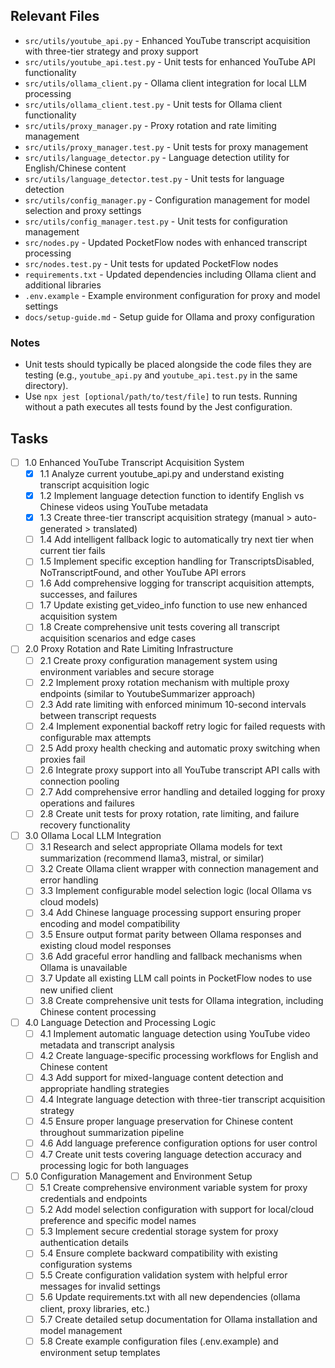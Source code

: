 ## Relevant Files

- `src/utils/youtube_api.py` - Enhanced YouTube transcript acquisition with three-tier strategy and proxy support
- `src/utils/youtube_api.test.py` - Unit tests for enhanced YouTube API functionality
- `src/utils/ollama_client.py` - Ollama client integration for local LLM processing
- `src/utils/ollama_client.test.py` - Unit tests for Ollama client functionality
- `src/utils/proxy_manager.py` - Proxy rotation and rate limiting management
- `src/utils/proxy_manager.test.py` - Unit tests for proxy management
- `src/utils/language_detector.py` - Language detection utility for English/Chinese content
- `src/utils/language_detector.test.py` - Unit tests for language detection
- `src/utils/config_manager.py` - Configuration management for model selection and proxy settings
- `src/utils/config_manager.test.py` - Unit tests for configuration management
- `src/nodes.py` - Updated PocketFlow nodes with enhanced transcript processing
- `src/nodes.test.py` - Unit tests for updated PocketFlow nodes
- `requirements.txt` - Updated dependencies including Ollama client and additional libraries
- `.env.example` - Example environment configuration for proxy and model settings
- `docs/setup-guide.md` - Setup guide for Ollama and proxy configuration

### Notes

- Unit tests should typically be placed alongside the code files they are testing (e.g., `youtube_api.py` and `youtube_api.test.py` in the same directory).
- Use `npx jest [optional/path/to/test/file]` to run tests. Running without a path executes all tests found by the Jest configuration.

## Tasks

- [ ] 1.0 Enhanced YouTube Transcript Acquisition System
  - [x] 1.1 Analyze current youtube_api.py and understand existing transcript acquisition logic
  - [x] 1.2 Implement language detection function to identify English vs Chinese videos using YouTube metadata
  - [x] 1.3 Create three-tier transcript acquisition strategy (manual > auto-generated > translated)
  - [ ] 1.4 Add intelligent fallback logic to automatically try next tier when current tier fails
  - [ ] 1.5 Implement specific exception handling for TranscriptsDisabled, NoTranscriptFound, and other YouTube API errors
  - [ ] 1.6 Add comprehensive logging for transcript acquisition attempts, successes, and failures
  - [ ] 1.7 Update existing get_video_info function to use new enhanced acquisition system
  - [ ] 1.8 Create comprehensive unit tests covering all transcript acquisition scenarios and edge cases

- [ ] 2.0 Proxy Rotation and Rate Limiting Infrastructure
  - [ ] 2.1 Create proxy configuration management system using environment variables and secure storage
  - [ ] 2.2 Implement proxy rotation mechanism with multiple proxy endpoints (similar to YoutubeSummarizer approach)
  - [ ] 2.3 Add rate limiting with enforced minimum 10-second intervals between transcript requests
  - [ ] 2.4 Implement exponential backoff retry logic for failed requests with configurable max attempts
  - [ ] 2.5 Add proxy health checking and automatic proxy switching when proxies fail
  - [ ] 2.6 Integrate proxy support into all YouTube transcript API calls with connection pooling
  - [ ] 2.7 Add comprehensive error handling and detailed logging for proxy operations and failures
  - [ ] 2.8 Create unit tests for proxy rotation, rate limiting, and failure recovery functionality

- [ ] 3.0 Ollama Local LLM Integration
  - [ ] 3.1 Research and select appropriate Ollama models for text summarization (recommend llama3, mistral, or similar)
  - [ ] 3.2 Create Ollama client wrapper with connection management and error handling
  - [ ] 3.3 Implement configurable model selection logic (local Ollama vs cloud models)
  - [ ] 3.4 Add Chinese language processing support ensuring proper encoding and model compatibility
  - [ ] 3.5 Ensure output format parity between Ollama responses and existing cloud model responses
  - [ ] 3.6 Add graceful error handling and fallback mechanisms when Ollama is unavailable
  - [ ] 3.7 Update all existing LLM call points in PocketFlow nodes to use new unified client
  - [ ] 3.8 Create comprehensive unit tests for Ollama integration, including Chinese content processing

- [ ] 4.0 Language Detection and Processing Logic
  - [ ] 4.1 Implement automatic language detection using YouTube video metadata and transcript analysis
  - [ ] 4.2 Create language-specific processing workflows for English and Chinese content
  - [ ] 4.3 Add support for mixed-language content detection and appropriate handling strategies
  - [ ] 4.4 Integrate language detection with three-tier transcript acquisition strategy
  - [ ] 4.5 Ensure proper language preservation for Chinese content throughout summarization pipeline
  - [ ] 4.6 Add language preference configuration options for user control
  - [ ] 4.7 Create unit tests covering language detection accuracy and processing logic for both languages

- [ ] 5.0 Configuration Management and Environment Setup
  - [ ] 5.1 Create comprehensive environment variable system for proxy credentials and endpoints
  - [ ] 5.2 Add model selection configuration with support for local/cloud preference and specific model names
  - [ ] 5.3 Implement secure credential storage system for proxy authentication details
  - [ ] 5.4 Ensure complete backward compatibility with existing configuration systems
  - [ ] 5.5 Create configuration validation system with helpful error messages for invalid settings
  - [ ] 5.6 Update requirements.txt with all new dependencies (ollama client, proxy libraries, etc.)
  - [ ] 5.7 Create detailed setup documentation for Ollama installation and model management
  - [ ] 5.8 Create example configuration files (.env.example) and environment setup templates